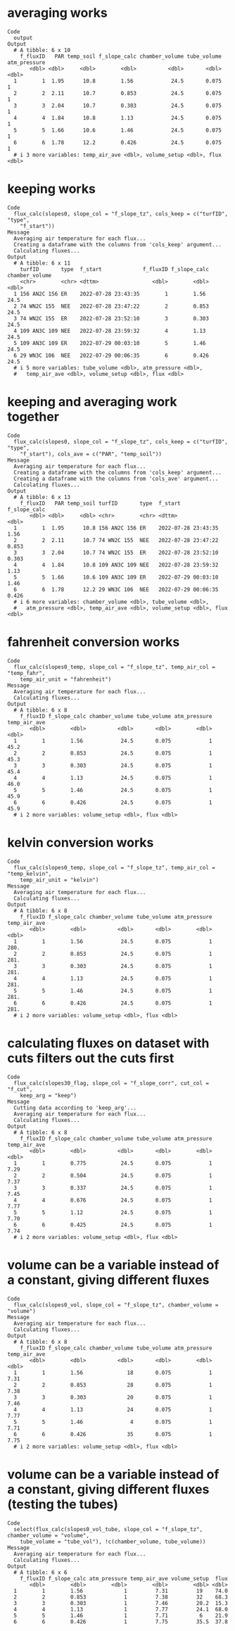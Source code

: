 # averaging works

    Code
      output
    Output
      # A tibble: 6 x 10
        f_fluxID   PAR temp_soil f_slope_calc chamber_volume tube_volume atm_pressure
           <dbl> <dbl>     <dbl>        <dbl>          <dbl>       <dbl>        <dbl>
      1        1  1.95      10.8        1.56            24.5       0.075            1
      2        2  2.11      10.7        0.853           24.5       0.075            1
      3        3  2.04      10.7        0.303           24.5       0.075            1
      4        4  1.84      10.8        1.13            24.5       0.075            1
      5        5  1.66      10.6        1.46            24.5       0.075            1
      6        6  1.78      12.2        0.426           24.5       0.075            1
      # i 3 more variables: temp_air_ave <dbl>, volume_setup <dbl>, flux <dbl>

# keeping works

    Code
      flux_calc(slopes0, slope_col = "f_slope_tz", cols_keep = c("turfID", "type",
        "f_start"))
    Message
      Averaging air temperature for each flux...
      Creating a dataframe with the columns from 'cols_keep' argument...
      Calculating fluxes...
    Output
      # A tibble: 6 x 11
        turfID       type  f_start             f_fluxID f_slope_calc chamber_volume
        <chr>        <chr> <dttm>                 <dbl>        <dbl>          <dbl>
      1 156 AN2C 156 ER    2022-07-28 23:43:35        1        1.56            24.5
      2 74 WN2C 155  NEE   2022-07-28 23:47:22        2        0.853           24.5
      3 74 WN2C 155  ER    2022-07-28 23:52:10        3        0.303           24.5
      4 109 AN3C 109 NEE   2022-07-28 23:59:32        4        1.13            24.5
      5 109 AN3C 109 ER    2022-07-29 00:03:10        5        1.46            24.5
      6 29 WN3C 106  NEE   2022-07-29 00:06:35        6        0.426           24.5
      # i 5 more variables: tube_volume <dbl>, atm_pressure <dbl>,
      #   temp_air_ave <dbl>, volume_setup <dbl>, flux <dbl>

# keeping and averaging work together

    Code
      flux_calc(slopes0, slope_col = "f_slope_tz", cols_keep = c("turfID", "type",
        "f_start"), cols_ave = c("PAR", "temp_soil"))
    Message
      Averaging air temperature for each flux...
      Creating a dataframe with the columns from 'cols_keep' argument...
      Creating a dataframe with the columns from 'cols_ave' argument...
      Calculating fluxes...
    Output
      # A tibble: 6 x 13
        f_fluxID   PAR temp_soil turfID       type  f_start             f_slope_calc
           <dbl> <dbl>     <dbl> <chr>        <chr> <dttm>                     <dbl>
      1        1  1.95      10.8 156 AN2C 156 ER    2022-07-28 23:43:35        1.56 
      2        2  2.11      10.7 74 WN2C 155  NEE   2022-07-28 23:47:22        0.853
      3        3  2.04      10.7 74 WN2C 155  ER    2022-07-28 23:52:10        0.303
      4        4  1.84      10.8 109 AN3C 109 NEE   2022-07-28 23:59:32        1.13 
      5        5  1.66      10.6 109 AN3C 109 ER    2022-07-29 00:03:10        1.46 
      6        6  1.78      12.2 29 WN3C 106  NEE   2022-07-29 00:06:35        0.426
      # i 6 more variables: chamber_volume <dbl>, tube_volume <dbl>,
      #   atm_pressure <dbl>, temp_air_ave <dbl>, volume_setup <dbl>, flux <dbl>

# fahrenheit conversion works

    Code
      flux_calc(slopes0_temp, slope_col = "f_slope_tz", temp_air_col = "temp_fahr",
        temp_air_unit = "fahrenheit")
    Message
      Averaging air temperature for each flux...
      Calculating fluxes...
    Output
      # A tibble: 6 x 8
        f_fluxID f_slope_calc chamber_volume tube_volume atm_pressure temp_air_ave
           <dbl>        <dbl>          <dbl>       <dbl>        <dbl>        <dbl>
      1        1        1.56            24.5       0.075            1         45.2
      2        2        0.853           24.5       0.075            1         45.3
      3        3        0.303           24.5       0.075            1         45.4
      4        4        1.13            24.5       0.075            1         46.0
      5        5        1.46            24.5       0.075            1         45.9
      6        6        0.426           24.5       0.075            1         45.9
      # i 2 more variables: volume_setup <dbl>, flux <dbl>

# kelvin conversion works

    Code
      flux_calc(slopes0_temp, slope_col = "f_slope_tz", temp_air_col = "temp_kelvin",
        temp_air_unit = "kelvin")
    Message
      Averaging air temperature for each flux...
      Calculating fluxes...
    Output
      # A tibble: 6 x 8
        f_fluxID f_slope_calc chamber_volume tube_volume atm_pressure temp_air_ave
           <dbl>        <dbl>          <dbl>       <dbl>        <dbl>        <dbl>
      1        1        1.56            24.5       0.075            1         280.
      2        2        0.853           24.5       0.075            1         281.
      3        3        0.303           24.5       0.075            1         281.
      4        4        1.13            24.5       0.075            1         281.
      5        5        1.46            24.5       0.075            1         281.
      6        6        0.426           24.5       0.075            1         281.
      # i 2 more variables: volume_setup <dbl>, flux <dbl>

# calculating fluxes on dataset with cuts filters out the cuts first

    Code
      flux_calc(slopes30_flag, slope_col = "f_slope_corr", cut_col = "f_cut",
        keep_arg = "keep")
    Message
      Cutting data according to 'keep_arg'...
      Averaging air temperature for each flux...
      Calculating fluxes...
    Output
      # A tibble: 6 x 8
        f_fluxID f_slope_calc chamber_volume tube_volume atm_pressure temp_air_ave
           <dbl>        <dbl>          <dbl>       <dbl>        <dbl>        <dbl>
      1        1        0.775           24.5       0.075            1         7.29
      2        2        0.504           24.5       0.075            1         7.37
      3        3        0.337           24.5       0.075            1         7.45
      4        4        0.676           24.5       0.075            1         7.77
      5        5        1.12            24.5       0.075            1         7.70
      6        6        0.425           24.5       0.075            1         7.74
      # i 2 more variables: volume_setup <dbl>, flux <dbl>

# volume can be a variable instead of a constant, giving different fluxes

    Code
      flux_calc(slopes0_vol, slope_col = "f_slope_tz", chamber_volume = "volume")
    Message
      Averaging air temperature for each flux...
      Calculating fluxes...
    Output
      # A tibble: 6 x 8
        f_fluxID f_slope_calc chamber_volume tube_volume atm_pressure temp_air_ave
           <dbl>        <dbl>          <dbl>       <dbl>        <dbl>        <dbl>
      1        1        1.56              18       0.075            1         7.31
      2        2        0.853             28       0.075            1         7.38
      3        3        0.303             20       0.075            1         7.46
      4        4        1.13              24       0.075            1         7.77
      5        5        1.46               4       0.075            1         7.71
      6        6        0.426             35       0.075            1         7.75
      # i 2 more variables: volume_setup <dbl>, flux <dbl>

# volume can be a variable instead of a constant, giving different fluxes (testing the tubes)

    Code
      select(flux_calc(slopes0_vol_tube, slope_col = "f_slope_tz", chamber_volume = "volume",
        tube_volume = "tube_vol"), !c(chamber_volume, tube_volume))
    Message
      Averaging air temperature for each flux...
      Calculating fluxes...
    Output
      # A tibble: 6 x 6
        f_fluxID f_slope_calc atm_pressure temp_air_ave volume_setup  flux
           <dbl>        <dbl>        <dbl>        <dbl>        <dbl> <dbl>
      1        1        1.56             1         7.31         19    74.0
      2        2        0.853            1         7.38         32    68.3
      3        3        0.303            1         7.46         20.2  15.3
      4        4        1.13             1         7.77         24.1  68.0
      5        5        1.46             1         7.71          6    21.9
      6        6        0.426            1         7.75         35.5  37.8

